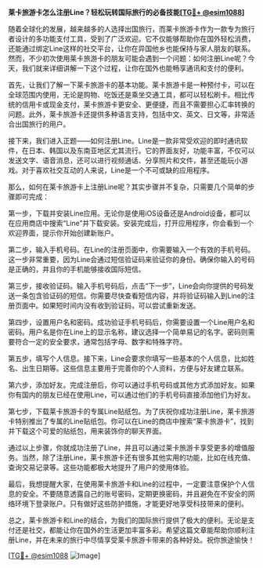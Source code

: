 **莱卡旅游卡怎么注册Line？轻松玩转国际旅行的必备技能[[TG💪+ @esim1088](https://t.me/s/esim1088)]**

随着全球化的发展，越来越多的人选择出国旅行，而莱卡旅游卡作为一款专为旅行者设计的多功能支付工具，受到了广泛欢迎。它不仅能够帮助你在国外轻松消费，还能通过绑定Line这样的社交平台，让你在异国他乡也能保持与家人朋友的联系。然而，不少初次使用莱卡旅游卡的朋友可能会遇到一个问题：如何注册Line呢？今天，我们就来详细讲解一下这个过程，让你在国外也能畅享通讯和支付的便利。

首先，让我们了解一下莱卡旅游卡的基本功能。莱卡旅游卡是一种预付卡，可以在全球范围内使用，无论是购物、吃饭还是乘坐交通工具，都可以轻松刷卡。相比传统的信用卡或现金支付，莱卡旅游卡更安全、更便捷，而且不需要担心汇率转换的问题。此外，莱卡旅游卡还提供多种语言支持，包括中文、英文、日文等，非常适合出国旅行的用户。

接下来，我们进入正题——如何注册Line。Line是一款非常受欢迎的即时通讯软件，在日本、韩国以及东南亚地区尤其流行。它的界面友好，功能丰富，不仅可以发送文字、语音消息，还可以进行视频通话、分享照片和文件，甚至还能玩小游戏。对于喜欢社交互动的人来说，Line是一个不可或缺的应用程序。

那么，如何在莱卡旅游卡上注册Line呢？其实步骤并不复杂，只需要几个简单的步骤即可完成：

第一步，下载并安装Line应用。无论你是使用iOS设备还是Android设备，都可以在应用商店中搜索“Line”并下载安装。安装完成后，打开应用程序，你会看到一个欢迎界面，提示你开始创建新账户。

第二步，输入手机号码。在Line的注册页面中，你需要输入一个有效的手机号码。这一步非常重要，因为Line会通过短信验证码来验证你的身份。确保你输入的号码是正确的，并且你的手机能够接收国际短信。

第三步，接收验证码。输入手机号码后，点击“下一步”，Line会向你提供的号码发送一条包含验证码的短信。你需要尽快查看短信内容，并将验证码输入到Line的注册页面中。如果短时间内没有收到验证码，可以尝试重新发送。

第四步，设置用户名和密码。成功验证手机号码后，你需要设置一个Line用户名和密码。用户名是你在Line上的显示名称，建议选择一个简单易记的名字。密码则需要符合一定的安全要求，通常包括字母、数字和特殊字符。

第五步，填写个人信息。接下来，Line会要求你填写一些基本的个人信息，比如姓名、出生日期等。这些信息主要用于完善你的个人资料，方便与好友建立联系。

第六步，添加好友。完成注册后，你可以通过手机号码或其他方式添加好友。如果你有国内的朋友已经在使用Line，可以通过他们的手机号码直接添加他们为好友。

第七步，下载莱卡旅游卡的专属Line贴纸包。为了庆祝你成功注册Line，莱卡旅游卡特别推出了专属的Line贴纸包。你可以在Line的商店中搜索“莱卡旅游卡”，找到并下载这个可爱的贴纸包，用来装饰你的聊天界面。

通过以上步骤，你就成功注册了Line，并且可以通过莱卡旅游卡享受更多的增值服务。当然，除了注册Line，莱卡旅游卡还有很多其他实用的功能，比如在线充值、查询交易记录等。这些功能都极大地提升了用户的使用体验。

最后，我想提醒大家，在使用莱卡旅游卡和Line的过程中，一定要注意保护个人信息的安全。不要随意透露自己的账号密码，定期更换密码，并且避免在不安全的网络环境下登录账户。只有做好这些防护措施，才能更好地享受科技带来的便利。

总之，莱卡旅游卡和Line的结合，为我们的国际旅行提供了极大的便利。无论是支付还是社交，都能让你在国外的生活更加丰富多彩。希望这篇文章能帮助你顺利注册Line，并在未来的旅行中尽情享受莱卡旅游卡带来的各种好处。祝你旅途愉快！

[[TG💪+ @esim1088](https://t.me/s/esim1088) ![Image](https://i.postimg.cc/4NQfJmqS/Snipaste-2025-05-13-00-14-12.png)]